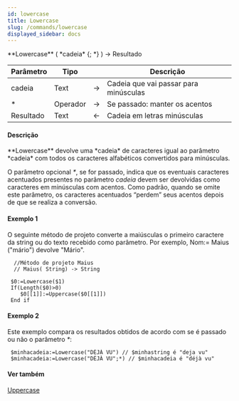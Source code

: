 ```yaml
---
id: lowercase
title: Lowercase
slug: /commands/lowercase
displayed_sidebar: docs
---
```


<!--REF #_command_.Lowercase.Syntax-->**Lowercase** ( *cadeia* {; *} ) -> Resultado<!-- END REF-->
<!--REF #_command_.Lowercase.Params-->
| Parâmetro | Tipo |  | Descrição |
| --- | --- | --- | --- |
| cadeia | Text | &rarr; | Cadeia que vai passar para minúsculas |
| * | Operador | &rarr; | Se passado: manter os acentos |
| Resultado | Text | &larr; | Cadeia em letras minúsculas |

<!-- END REF-->

#### Descrição 

<!--REF #_command_.Lowercase.Summary-->**Lowercase** devolve uma *cadeia* de caracteres igual ao parâmetro *cadeia* com todos os caracteres alfabéticos convertidos para minúsculas.<!-- END REF-->  

O parâmetro opcional *\**, se for passado, indica que os eventuais caracteres acentuados presentes no parâmetro *cadeia* devem ser devolvidas como caracteres em minúsculas com acentos. Como padrão, quando se omite este parâmetro, os caracteres acentuados “perdem” seus acentos depois de que se realiza a conversão.

#### Exemplo 1 

O seguinte método de projeto converte a maiúsculas o primeiro caractere da string ou do texto recebido como parâmetro. Por exemplo, Nom:= Maius ("mário") devolve "Mário". 

```4d
  //Método de projeto Maius
  // Maius( String) -> String 
 
 $0:=Lowercase($1)
 If(Length($0)>0)
    $0[[1]]:=Uppercase($0[[1]])
 End if
```

#### Exemplo 2 

Este exemplo compara os resultados obtidos de acordo com se é passado ou não o parâmetro *\**: 

```4d
 $minhacadeia:=Lowercase("DÉJÀ VU") // $minhastring é "deja vu"
 $minhacadeia:=Lowercase("DÉJÀ VU";*) // $minhacadeia é "déjà vu"
```

#### Ver também 

[Uppercase](uppercase.md)  